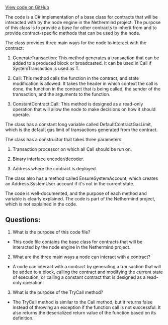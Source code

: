 [View code on GitHub](https://github.com/NethermindEth/nethermind/src/Nethermind/Nethermind.Abi.Contracts/Contract.cs)

The code is a C# implementation of a base class for contracts that will be interacted with by the node engine in the Nethermind project. The purpose of this class is to provide a base for other contracts to inherit from and to provide contract-specific methods that can be used by the node. 

The class provides three main ways for the node to interact with the contract: 

1. GenerateTransaction: This method generates a transaction that can be added to a produced block or broadcasted. It can be used in Call if SystemTransaction is used as T. 

2. Call: This method calls the function in the contract, and state modification is allowed. It takes the header in which context the call is done, the function in the contract that is being called, the sender of the transaction, and the arguments to the function. 

3. ConstantContract.Call: This method is designed as a read-only operation that will allow the node to make decisions on how it should operate. 

The class has a constant long variable called DefaultContractGasLimit, which is the default gas limit of transactions generated from the contract. 

The class has a constructor that takes three parameters: 

1. Transaction processor on which all Call should be run on. 

2. Binary interface encoder/decoder. 

3. Address where the contract is deployed. 

The class also has a method called EnsureSystemAccount, which creates an Address.SystemUser account if it's not in the current state. 

The code is well-documented, and the purpose of each method and variable is clearly explained. The code is part of the Nethermind project, which is not explained in the code.
## Questions: 
 1. What is the purpose of this code file?
- This code file contains the base class for contracts that will be interacted by the node engine in the Nethermind project.

2. What are the three main ways a node can interact with a contract?
- A node can interact with a contract by generating a transaction that will be added to a block, calling the contract and modifying the current state of execution, or calling a constant contract that is designed as a read-only operation.

3. What is the purpose of the TryCall method?
- The TryCall method is similar to the Call method, but it returns false instead of throwing an exception if the function call is not successful. It also returns the deserialized return value of the function based on its definition.